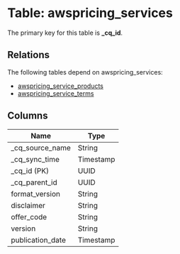 # Table: awspricing_services

The primary key for this table is **_cq_id**.

## Relations

The following tables depend on awspricing_services:
  - [awspricing_service_products](awspricing_service_products.md)
  - [awspricing_service_terms](awspricing_service_terms.md)

## Columns

| Name          | Type          |
| ------------- | ------------- |
|_cq_source_name|String|
|_cq_sync_time|Timestamp|
|_cq_id (PK)|UUID|
|_cq_parent_id|UUID|
|format_version|String|
|disclaimer|String|
|offer_code|String|
|version|String|
|publication_date|Timestamp|